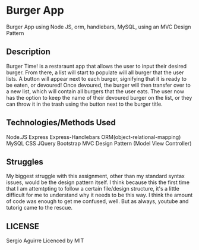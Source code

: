 # Burger App
Burger App using Node JS, orm, handlebars, MySQL, using an MVC Design Pattern

## Description
Burger Time! is a restaraunt app that allows the user to input their desired burger.  From there, a list will start to populate will all burger that the user lists.  A button will appear next to each burger, signifying that it is ready to be eaten, or devoured!  Once devoured, the burger will then transfer over to a new list, which will contain all burgers that the user eats.  The user now has the option to keep the name of their devoured burger on the list, or they can throw it in the trash using the button next to the burger title.

## Technologies/Methods Used
Node.JS
Express
Express-Handlebars
ORM(object-relational-mapping)
MySQL
CSS
JQuery
Bootstrap
MVC Design Pattern (Model View Controller)

## Struggles
My biggest struggle with this assignment, other than my standard syntax issues, would be the design pattern itself.  I think because this the first time that I am attemtpting to follow a certain file/design structure, it's a little difficult for me to understand why it needs to be this way.  I think the amount of code was enough to get me confused, well.  But as always, youtube and tutorig came to the rescue.

## LICENSE
Sergio Aguirre Licenced by MIT





